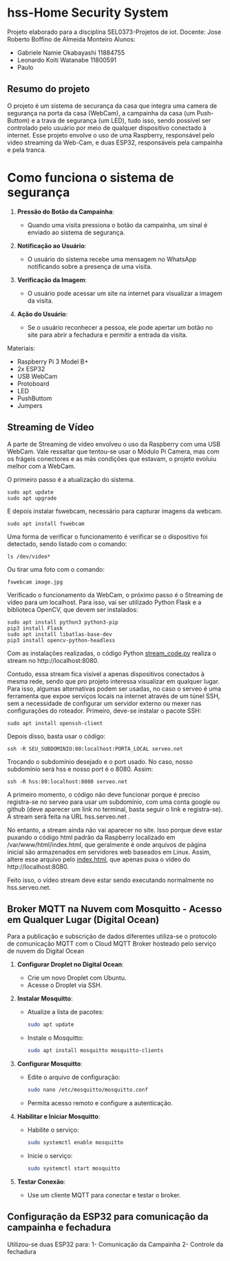 # hss-Home Security System

Projeto elaborado para a disciplina SEL0373-Projetos de iot.
Docente: Jose Roberto Boffino de Almeida Monteiro
Alunos:
- Gabriele Namie Okabayashi 11884755
- Leonardo Koiti Watanabe 11800591
- Paulo

## Resumo do projeto

O projeto é um sistema de securança da casa que integra uma camera de segurança na porta da casa (WebCam), a campainha da casa (um Push-Buttom) e a trava de segurança (um LED), tudo isso, sendo possível ser controlado pelo usuário por meio de qualquer dispositivo conectado à internet. Esse projeto envolve o uso de uma Raspberry, responsável pelo video streaming da Web-Cam, e duas ESP32, responsáveis pela campainha e pela tranca. 
# Como funciona o sistema de segurança
1. **Pressão do Botão da Campainha**:
   - Quando uma visita pressiona o botão da campainha, um sinal é enviado ao sistema de segurança.

2. **Notificação ao Usuário**:
   - O usuário do sistema recebe uma mensagem no WhatsApp notificando sobre a presença de uma visita.

3. **Verificação da Imagem**:
   - O usuário pode acessar um site na internet para visualizar a imagem da visita.

4. **Ação do Usuário**:
   - Se o usuário reconhecer a pessoa, ele pode apertar um botão no site para abrir a fechadura e permitir a entrada da visita.

Materiais:
- Raspberry Pi 3 Model B+
- 2x ESP32
- USB WebCam
- Protoboard
- LED
- PushButtom
- Jumpers

##

## Streaming de Vídeo

A parte de Streaming de vídeo envolveu o uso da Raspberry com uma USB WebCam. Vale ressaltar que tentou-se usar o Módulo Pi Camera, mas com os frágeis conectores e as más condições que estavam, o projeto evoluiu melhor com a WebCam.

O primeiro passo é a atualização do sistema.

```
sudo apt update
sudo apt upgrade
```

E depois instalar fswebcam, necessário para capturar imagens da webcam.

```
sudo apt install fswebcam
```

Uma forma de verificar o funcionamento é verificar se o dispositivo foi detectado, sendo listado com o comando:

```
ls /dev/video*
```

Ou tirar uma foto com o comando:

```
fswebcam image.jpg
```

Verificado o funcionamento da WebCam, o próximo passo é o Streaming de vídeo para um localhost. Para isso, vai ser utilizado Python Flask e a biblioteca OpenCV, que devem ser instalados:

```
sudo apt install python3 python3-pip
pip3 install Flask
sudo apt install libatlas-base-dev
pip3 install opencv-python-headless
```

Com as instalações realizadas, o código Python [stream_code.py](https://github.com/leowatanabe1/hss-SEL0373/blob/main/stream_code.py) realiza o stream no http://localhost:8080.

Contudo, essa stream fica visível a apenas dispositivos conectados à mesma rede, sendo que pro projeto interessa visualizar em qualquer lugar. Para isso, algumas alternativas podem ser usadas, no caso o serveo é uma ferramenta que expoe serviços locais na internet através de um túnel SSH, sem a necessidade de configurar um servidor externo ou mexer nas configurações do roteador. Primeiro, deve-se instalar o pacote SSH:

```
sudo apt install openssh-client
```

Depois disso, basta usar o código:

```
ssh -R SEU_SUBDOMINIO:80:localhost:PORTA_LOCAL serveo.net
```

Trocando o subdomínio desejado e o port usado. No caso, nosso subdomínio será hss e nosso port é o 8080. Assim:

```
ssh -R hss:80:localhost:8080 serveo.net
```

A primeiro momento, o código não deve funcionar porque é preciso registra-se no serveo para usar um subdomínio, com uma conta google ou github (deve aparecer um link no terminal, basta seguir o link e registra-se). A stream será feita na URL hss.serveo.net . 

No entanto, a stream ainda não vai aparecer no site. Isso porque deve estar puxando o código html padrão da Raspberry localizado em /var/www/html/index.html, que geralmente é onde arquivos de página inicial são armazenados em servidores web baseados em Linux. Assim, altere esse arquivo pelo [index.html](https://github.com/leowatanabe1/hss-SEL0373/blob/main/index.html), que apenas puxa o vídeo do http://localhost:8080. 

Feito isso, o vídeo stream deve estar sendo executando normalmente no hss.serveo.net. 
## Broker MQTT na Nuvem com Mosquitto - Acesso em Qualquer Lugar (Digital Ocean)
Para a publicação e subscrição de dados diferentes utiliza-se o protocolo de comunicação MQTT com o Cloud MQTT Broker hosteado pelo serviço de nuvem do Digital Ocean
1. **Configurar Droplet no Digital Ocean**:
   - Crie um novo Droplet com Ubuntu.
   - Acesse o Droplet via SSH.

2. **Instalar Mosquitto**:
   - Atualize a lista de pacotes:
     ```bash
     sudo apt update
     ```
   - Instale o Mosquitto:
     ```bash
     sudo apt install mosquitto mosquitto-clients
     ```

3. **Configurar Mosquitto**:
   - Edite o arquivo de configuração:
     ```bash
     sudo nano /etc/mosquitto/mosquitto.conf
     ```
   - Permita acesso remoto e configure a autenticação.

4. **Habilitar e Iniciar Mosquitto**:
   - Habilite o serviço:
     ```bash
     sudo systemctl enable mosquitto
     ```
   - Inicie o serviço:
     ```bash
     sudo systemctl start mosquitto
     ```

5. **Testar Conexão**:
   - Use um cliente MQTT para conectar e testar o broker.
## Configuração da ESP32 para comunicação da campainha e fechadura
Utilizou-se duas ESP32 para:
1- Comunicação da Campainha
2- Controle da fechadura


